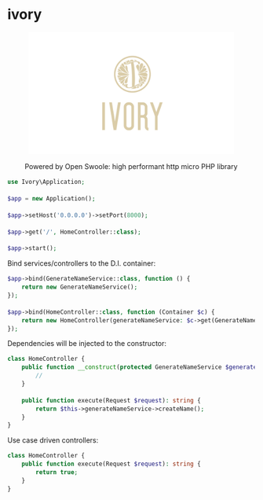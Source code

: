 # ivory
<p align="center">
<img height="auto" style="width: 420px; object-fit: contain;" src="https://github.com/dannyYassine/ivory/blob/main/logo-large.png?raw=true" alt="logo.png">
</p>
<p align="center">
Powered by Open Swoole: high performant http micro PHP library
</p>

```php
use Ivory\Application;

$app = new Application();

$app->setHost('0.0.0.0')->setPort(8000);

$app->get('/', HomeController::class);

$app->start();
```

Bind services/controllers to the D.I. container:
```php
$app->bind(GenerateNameService::class, function () {
    return new GenerateNameService();
});

$app->bind(HomeController::class, function (Container $c) {
    return new HomeController(generateNameService: $c->get(GenerateNameService::class));
});
```

Dependencies will be injected to the constructor:
```php
class HomeController {
    public function __construct(protected GenerateNameService $generateNameService) {
        //
    }

    public function execute(Request $request): string {
        return $this->generateNameService->createName();
    }
}
```

Use case driven controllers:
```php
class HomeController {
    public function execute(Request $request): string {
        return true;
    }
}
```